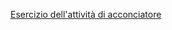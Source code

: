 
[Esercizio dell'attività di acconciatore](/accesso-unico/schede/abilitazioneacconciatore/cittadini/index.html)
